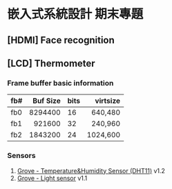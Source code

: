 # 嵌入式系統設計 期末專題


## [HDMI] Face recognition



## [LCD] Thermometer

### Frame buffer basic information
| fb# | Buf Size | bits | virtsize |
| --- | -------: | ---- | -------: |
| fb0 |  8294400 |  16  |  640,480 |
| fb1 |   921600 |  32  |  240,960 |
| fb2 |  1843200 |  24  | 1024,600 |


### Sensors
1. [Grove - Temperature&Humidity Sensor (DHT11)](https://wiki.seeedstudio.com/Grove-TemperatureAndHumidity_Sensor/) v1.2
2. [Grove - Light sensor](https://wiki.seeedstudio.com/Grove-Light_Sensor/) v1.1
